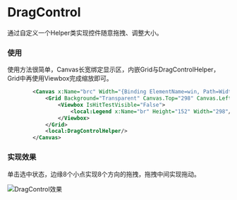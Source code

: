 # DragControl
通过自定义一个Helper类实现控件随意拖拽、调整大小。
### 使用
使用方法很简单，Canvas长宽绑定显示区，内嵌Grid与DragControlHelper，Grid中再使用Viewbox完成缩放即可。
```xml
        <Canvas x:Name="brc" Width="{Binding ElementName=win, Path=Width}" Height="{Binding ElementName=win, Path=Height}">
            <Grid Background="Transparent" Canvas.Top="298" Canvas.Left="502" local:DragControlHelper.IsEditable="True" local:DragControlHelper.IsSelectable="True">
                <Viewbox IsHitTestVisible="False">
                    <local:Legend x:Name="br" Height="152" Width="298"/>
                </Viewbox>
            </Grid>
            <local:DragControlHelper/>
        </Canvas>
```
### 实现效果
单击选中状态，边缘8个小点实现8个方向的拖拽，拖拽中间实现拖动。

![DragControl效果](http://https://github.com/GatoNaranja/Images/blob/main/DragControl.PNG "DragControl效果")

